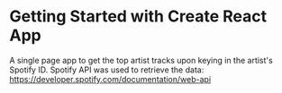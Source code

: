 # Getting Started with Create React App

A single page app to get the top artist tracks upon keying in the artist's Spotify ID.
Spotify API was used to retrieve the data: https://developer.spotify.com/documentation/web-api